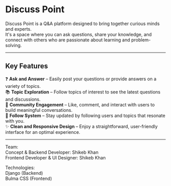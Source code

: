 <h1>Discuss Point</h1>
Discuss Point is a Q&A platform designed to bring together curious minds and experts. <br>
It's a space where you can ask questions, share your knowledge, and connect with others who are passionate about learning and problem-solving.

<hr>

<h2>Key Features</h2>
❓ <b>Ask and Answer</b> – Easily post your questions or provide answers on a variety of topics. <br>
📚 <b>Topic Exploration</b> – Follow topics of interest to see the latest questions and discussions. <br>
💬 <b>Community Engagement</b> – Like, comment, and interact with users to build meaningful conversations. <br>
👥 <b>Follow System</b> – Stay updated by following users and topics that resonate with you. <br>
✨ <b>Clean and Responsive Design</b> – Enjoy a straightforward, user-friendly interface for an optimal experience.

<hr>

Team: <br>
Concept & Backend Developer: Shikeb Khan <br>
Frontend Developer & UI Designer: Shikeb Khan <br>

Technologies: <br>
Django (Backend) <br>
Bulma CSS (Frontend)
